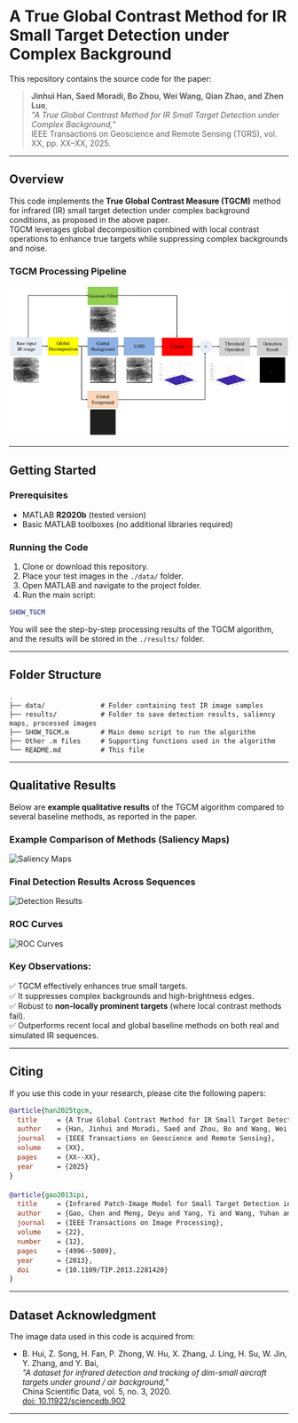 
# A True Global Contrast Method for IR Small Target Detection under Complex Background

This repository contains the source code for the paper:

> **Jinhui Han, Saed Moradi, Bo Zhou, Wei Wang, Qian Zhao, and Zhen Luo**,  
> *"A True Global Contrast Method for IR Small Target Detection under Complex Background,"*  
> IEEE Transactions on Geoscience and Remote Sensing (TGRS), vol. XX, pp. XX–XX, 2025.

---

## Overview

This code implements the **True Global Contrast Measure (TGCM)** method for infrared (IR) small target detection under complex background conditions, as proposed in the above paper.  
TGCM leverages global decomposition combined with local contrast operations to enhance true targets while suppressing complex backgrounds and noise.

### TGCM Processing Pipeline

![TGCM Pipeline](./assets/pipeline.png)


---

## Getting Started

### Prerequisites

- MATLAB **R2020b** (tested version)
- Basic MATLAB toolboxes (no additional libraries required)

### Running the Code

1. Clone or download this repository.
2. Place your test images in the `./data/` folder.
3. Open MATLAB and navigate to the project folder.
4. Run the main script:

```matlab
SHOW_TGCM
```

You will see the step-by-step processing results of the TGCM algorithm, and the results will be stored in the `./results/` folder.

---

## Folder Structure

```
.
├── data/              # Folder containing test IR image samples
├── results/           # Folder to save detection results, saliency maps, processed images
├── SHOW_TGCM.m        # Main demo script to run the algorithm
├── Other .m files     # Supporting functions used in the algorithm
└── README.md          # This file
```

---

## Qualitative Results

Below are **example qualitative results** of the TGCM algorithm compared to several baseline methods, as reported in the paper.


### Example Comparison of Methods (Saliency Maps)

![Saliency Maps](https://via.placeholder.com/800x400?text=Insert+Saliency+Maps+Comparison+Here)

### Final Detection Results Across Sequences

![Detection Results](https://via.placeholder.com/800x400?text=Insert+Detection+Results+Comparison+Here)

### ROC Curves

![ROC Curves](https://via.placeholder.com/800x400?text=Insert+ROC+Curves+Here)

### Key Observations:

✅ TGCM effectively enhances true small targets.  
✅ It suppresses complex backgrounds and high-brightness edges.  
✅ Robust to **non-locally prominent targets** (where local contrast methods fail).  
✅ Outperforms recent local and global baseline methods on both real and simulated IR sequences.  

---

## Citing

If you use this code in your research, please cite the following papers:

```bibtex
@article{han2025tgcm,
  title     = {A True Global Contrast Method for IR Small Target Detection under Complex Background},
  author    = {Han, Jinhui and Moradi, Saed and Zhou, Bo and Wang, Wei and Zhao, Qian and Luo, Zhen},
  journal   = {IEEE Transactions on Geoscience and Remote Sensing},
  volume    = {XX},
  pages     = {XX--XX},
  year      = {2025}
}

@article{gao2013ipi,
  title     = {Infrared Patch-Image Model for Small Target Detection in a Single Image},
  author    = {Gao, Chen and Meng, Deyu and Yang, Yi and Wang, Yuhan and Zhou, Xiaoqiang and Hauptmann, Alexander G.},
  journal   = {IEEE Transactions on Image Processing},
  volume    = {22},
  number    = {12},
  pages     = {4996--5009},
  year      = {2013},
  doi       = {10.1109/TIP.2013.2281420}
}
```

---

## Dataset Acknowledgment

The image data used in this code is acquired from:

- B. Hui, Z. Song, H. Fan, P. Zhong, W. Hu, X. Zhang, J. Ling, H. Su, W. Jin, Y. Zhang, and Y. Bai,  
  *"A dataset for infrared detection and tracking of dim-small aircraft targets under ground / air background,"*  
  China Scientific Data, vol. 5, no. 3, 2020.  
  [doi: 10.11922/sciencedb.902](https://doi.org/10.11922/sciencedb.902)

---


